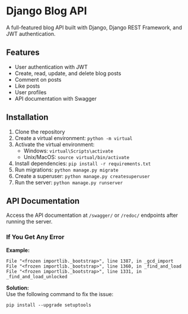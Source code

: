 # Django Blog API

A full-featured blog API built with Django, Django REST Framework, and JWT authentication.

## Features

- User authentication with JWT
- Create, read, update, and delete blog posts
- Comment on posts
- Like posts
- User profiles
- API documentation with Swagger

## Installation

1. Clone the repository
2. Create a virtual environment: `python -m virtual`
3. Activate the virtual environment:
   - Windows: `virtual\Scripts\activate`
   - Unix/MacOS: `source virtual/bin/activate`
4. Install dependencies: `pip install -r requirements.txt`
5. Run migrations: `python manage.py migrate`
6. Create a superuser: `python manage.py createsuperuser`
7. Run the server: `python manage.py runserver`

## API Documentation

Access the API documentation at `/swagger/` or `/redoc/` endpoints after running the server. 


### If You Get Any Error  

**Example:**  
```
File "<frozen importlib._bootstrap>", line 1387, in _gcd_import  
File "<frozen importlib._bootstrap>", line 1360, in _find_and_load  
File "<frozen importlib._bootstrap>", line 1331, in _find_and_load_unlocked  
```

**Solution:**  
Use the following command to fix the issue:  
```
pip install --upgrade setuptools
```